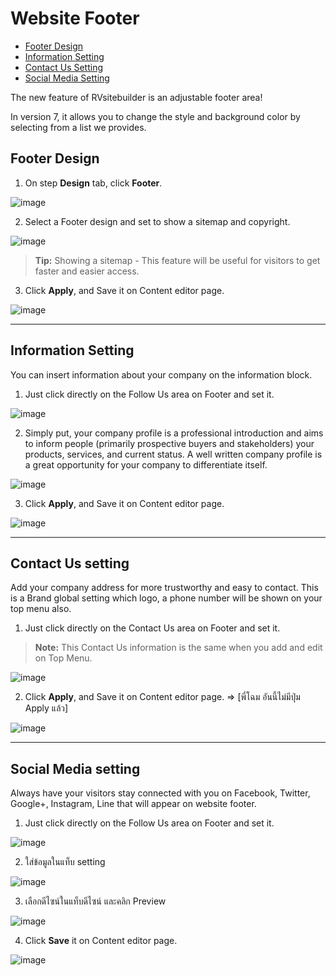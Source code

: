 # Website Footer

  - [Footer Design](#footerdesign)
  - [Information Setting](#informationsetting)
  - [Contact Us Setting](#contactussetting)
  - [Social Media Setting](#socialsetting)



The new feature of RVsitebuilder is an adjustable footer area!

In version 7, it allows you to change the style and background color by selecting from a list we provides.



<a name="footerdesign"></a>
## Footer Design

1. On step **Design** tab, click **Footer**.

![image](images/website_footer/img_01_footer.png)

2. Select a Footer design and set to show a sitemap and copyright.

![image](images/website_footer/img_02_select_a_footer_design.png)

> **Tip:** Showing a sitemap - This feature will be useful for visitors to get faster and easier access.

3. Click **Apply**, and Save it on Content editor page.

 ![image](images/website_footer/img_03_click_apply_and_save_footer.png)


---------------------------------------------------------------------------------------------------


<a name="informationsetting"></a>
## Information Setting

You can insert information about your company on the information block.

1. Just click directly on the Follow Us area on Footer and set it. 

 ![image](images/website_footer/img_04_click_footer_area.png)

2. Simply put, your company profile is a professional introduction and aims to inform people (primarily prospective buyers and stakeholders) your products, services, and current status. A well written company profile is a great opportunity for your company to differentiate itself.

![image](images/website_footer/img_05_edit_info_footer.png)

3. Click **Apply**, and Save it on Content editor page.

 ![image](images/website_footer/img_06_click_apply_and_save_info_footer.png)


---------------------------------------------------------------------------------------------------


<a name="contactussetting"></a>
## Contact Us setting

Add your company address for more trustworthy and easy to contact. This is a Brand global setting which logo, a phone number will be shown on your top menu also.

1. Just click directly on the Contact Us area on Footer and set it. 

> **Note:** This Contact Us information is the same when you add and edit on Top Menu.

![image](images/website_footer/img_07_click_contact_us_area.png)

2. Click **Apply**, and Save it on Content editor page.
=> [พี่โฉม อันนี้ไม่มีปุ่ม Apply แล้ว]

 ![image](images/website_footer/img_08_save_contact_us_area.png)


---------------------------------------------------------------------------------------------------


<a name="socialsetting"></a>
## Social Media setting

Always have your visitors stay connected with you on Facebook, Twitter, Google+, Instagram, Line that will appear on website footer.

1. Just click directly on the Follow Us area on Footer and set it. 
  
![image](images/website_footer/img_09_click_follow_us_area.png)

2. ใส่ข้อมูลในแท็บ setting
   
![image](images/website_footer/img_10_input_data_setting_follow_us_area.png)

3. เลือกดีไซน์ในแท็บดีไซน์ และคลิก Preview

![image](images/website_footer/img_11_select_design_follow_us_area.png)

4. Click **Save** it on Content editor page.

![image](images/website_footer/img_12_save_follow_us_area.png)